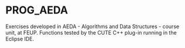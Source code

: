 # PROG_AEDA
Exercises developed in AEDA - Algorithms and Data Structures - course unit, at FEUP.
Functions tested by the CUTE C++ plug-in running in the Eclipse IDE.

